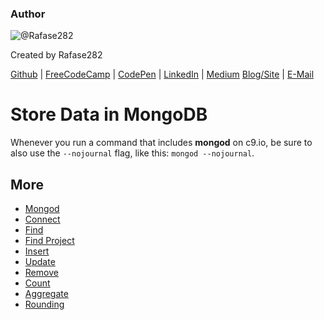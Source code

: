 ### Author

![@Rafase282](https://avatars0.githubusercontent.com/Rafase282?&s=128)

Created by Rafase282

[Github](https://github.com/Rafase282) | [FreeCodeCamp](http://www.freecodecamp.com/rafase282) | [CodePen](http://codepen.io/Rafase282/) | [LinkedIn](https://www.linkedin.com/in/rafase282) | [Medium](https://medium.com/@Rafase282) [Blog/Site](https://rafase282.wordpress.com/) | [E-Mail](mailto:rafase282@gmail.com)

# Store Data in MongoDB

Whenever you run a command that includes **mongod** on c9.io, be sure to also use the `--nojournal` flag, like this: `mongod --nojournal`.

## More

- [Mongod](MongoDB-Mongod)
- [Connect](MongoDB-Connect)
- [Find](MongoDB-Find)
- [Find Project](MongoDB-Find-Project)
- [Insert](MongoDB-Insert)
- [Update](MongoDB-Update)
- [Remove](MongoDB-Remove)
- [Count](MongoDB-Count)
- [Aggregate](MongoDB-Aggregate)
- [Rounding](MongoDB-Rounding)
